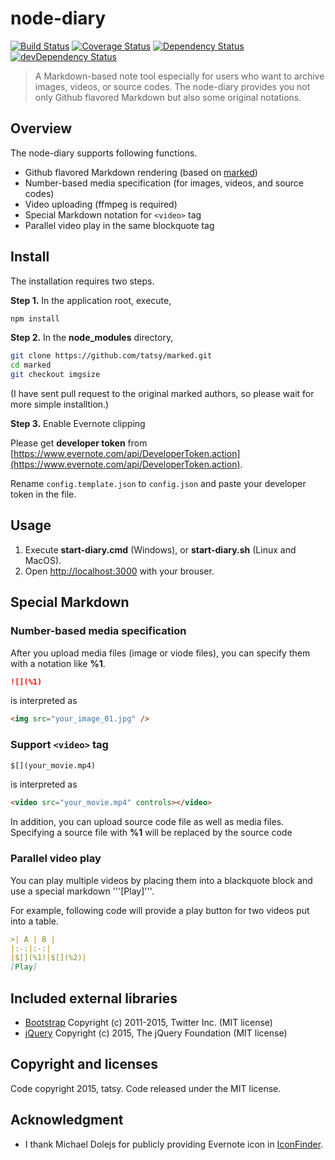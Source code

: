 node-diary
===

[![Build Status](https://travis-ci.org/tatsy/node-diary.svg?branch=master)](https://travis-ci.org/tatsy/node-diary)
[![Coverage Status](https://coveralls.io/repos/tatsy/node-diary/badge.svg?branch=master)](https://coveralls.io/r/tatsy/node-diary?branch=master)
[![Dependency Status](https://david-dm.org/tatsy/node-diary.svg)](https://david-dm.org/tatsy/node-diary)
[![devDependency Status](https://david-dm.org/tatsy/node-diary/dev-status.svg)](https://david-dm.org/tatsy/node-diary#info=devDependencies)

> A Markdown-based note tool especially for users who want to archive images, videos, or source codes.
> The node-diary provides you not only Github flavored Markdown but also some original notations. 

## Overview

The node-diary supports following functions.

* Github flavored Markdown rendering (based on [marked](https://github.com/chjj/marked))
* Number-based media specification (for images, videos, and source codes)
* Video uploading (ffmpeg is required)
* Special Markdown notation for ```<video>``` tag
* Parallel video play in the same blockquote tag

## Install

The installation requires two steps.

__Step 1.__ In the application root, execute,

```bash
npm install
```

__Step 2.__ In the __node_modules__ directory,

```bash
git clone https://github.com/tatsy/marked.git
cd marked
git checkout imgsize
```
(I have sent pull request to the original marked authors, so please wait for more simple installtion.)

__Step 3.__ Enable Evernote clipping

Please get **developer token** from [https://www.evernote.com/api/DeveloperToken.action](https://www.evernote.com/api/DeveloperToken.action).

Rename ```config.template.json``` to ```config.json``` and paste your developer token in the file.

## Usage

1. Execute **start-diary.cmd** (Windows), or **start-diary.sh** (Linux and MacOS).
2. Open [http://localhost:3000]() with your brouser.

## Special Markdown

### Number-based media specification

After you upload media files (image or viode files), you can specify them with a notation like __%1__.

```markdown
![](%1)
```

is interpreted as

```html
<img src="your_image_01.jpg" />
```

### Support ```<video>``` tag

```markdown
$[](your_movie.mp4)
```

is interpreted as

```html
<video src="your_movie.mp4" controls></video>
```

In addition, you can upload source code file as well as media files. Specifying a source file with __%1__ will be replaced by the source code

### Parallel video play

You can play multiple videos by placing them into a blackquote block and use a special markdown '''[Play]'''.

For example, following code will provide a play button for two videos put into a table.

```markdown
>| A | B |
|:-:|:-:|
|$[](%1)|$[](%2)|
[Play]
```

## Included external libraries

* [Bootstrap](http://getbootstrap.com/) Copyright (c) 2011-2015, Twitter Inc. (MIT license)
* [jQuery](http://jquery.com/) Copyright (c) 2015, The jQuery Foundation (MIT license)

## Copyright and licenses

Code copyright 2015, tatsy. Code released under the MIT license.

## Acknowledgment

* I thank Michael Dolejs for publicly providing Evernote icon in [IconFinder](https://www.iconfinder.com/).
